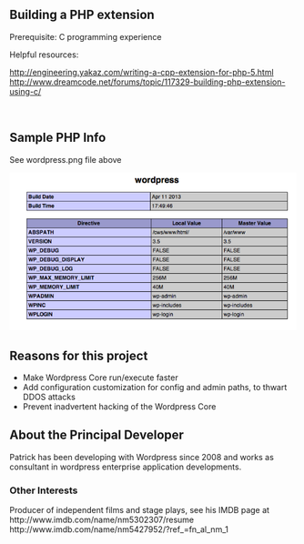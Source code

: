 Building a PHP extension
------------------------

Prerequisite: C programming experience

Helpful resources:
 
http://engineering.yakaz.com/writing-a-cpp-extension-for-php-5.html<br>
http://www.dreamcode.net/forums/topic/117329-building-php-extension-using-c/

<br>
<h2>Sample PHP Info</h2>
<p>See wordpress.png file above</p>
<img src="http://github.com/patrickingle/wordpress-php-extension/blob/master/wordpress.png">


<h2>Reasons for this project</h2>
<ul>
<li>Make Wordpress Core run/execute faster</li>
<li>Add configuration customization for config and admin paths, to thwart DDOS attacks</li>
<li>Prevent inadvertent hacking of the Wordpress Core</li>
</ul>

<h2>About the Principal Developer</h2>
<p>Patrick has been developing with Wordpress since 2008 and works as consultant in wordpress enterprise application developments.</p>

<h3>Other Interests</h3>
<p>Producer of independent films and stage plays, see his IMDB page at<br>
http://www.imdb.com/name/nm5302307/resume<br>
http://www.imdb.com/name/nm5427952/?ref_=fn_al_nm_1<br>
</p>
